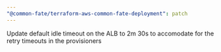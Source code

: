 ```yaml
---
"@common-fate/terraform-aws-common-fate-deployment": patch
---
```


Update default idle timeout on the ALB to 2m 30s to accomodate for the retry timeouts in the provisioners
